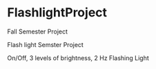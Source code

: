 # FlashlightProject
Fall Semester Project

Flash light Semster Project

On/Off, 3 levels of brightness, 2 Hz Flashing Light


